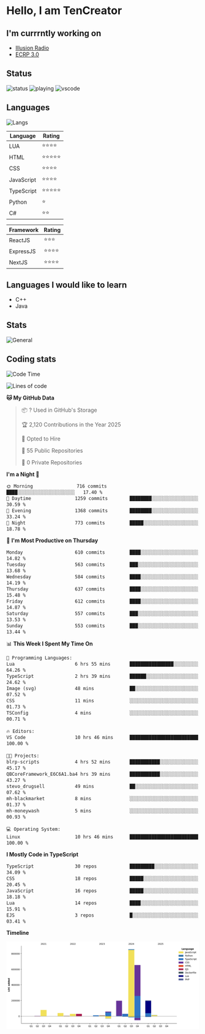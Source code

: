 # Hello, I am TenCreator

## I'm currrntly working on
- [Illusion Radio](https://illusionradio.co.uk/)
- [ECRP 3.0](http://github.com/Emerald-Coast-Roleplay/)

## Status
![status](https://api.statusbadges.me/badge/status/518334475038359555?simple=true&style=for-the-badge)
![playing](https://api.statusbadges.me/badge/playing/518334475038359555?style=for-the-badge)
![vscode](https://api.statusbadges.me/badge/vscode/518334475038359555?style=for-the-badge)

## Languages
![Langs](https://github-readme-stats.vercel.app/api/top-langs/?username=tencreator&layout=compact&theme=radical)


|Language|Rating|
|--------|------|
|LUA|⭐️⭐️⭐️⭐️|
|HTML|⭐️⭐️⭐️⭐️⭐️|
|CSS|⭐️⭐️⭐️⭐️|
|JavaScript|⭐️⭐️⭐️⭐️|
|TypeScript|⭐️⭐️⭐️⭐️⭐️|
|Python|⭐️|
|C#|⭐️⭐️ |

|Framework|Rating|
|--------|------|
|ReactJS|⭐️⭐️⭐|
|ExpressJS|⭐️⭐️⭐️⭐️|
|NextJS|⭐️⭐️⭐⭐️|

## Languages I would like to learn
- C++
- Java

## Stats
![General](https://github-readme-stats.vercel.app/api?username=tencreator&show_icons=true&theme=radical)

## Coding stats

<!--START_SECTION:waka-->
![Code Time](http://img.shields.io/badge/Code%20Time-534%20hrs%2017%20mins-blue)

![Lines of code](https://img.shields.io/badge/From%20Hello%20World%20I%27ve%20Written-2.2%20million%20lines%20of%20code-blue)

**🐱 My GitHub Data** 

> 📦 ? Used in GitHub's Storage 
 > 
> 🏆 2,120 Contributions in the Year 2025
 > 
> 💼 Opted to Hire
 > 
> 📜 55 Public Repositories 
 > 
> 🔑 0 Private Repositories 
 > 
**I'm a Night 🦉** 

```text
🌞 Morning                716 commits         ████░░░░░░░░░░░░░░░░░░░░░   17.40 % 
🌆 Daytime                1259 commits        ████████░░░░░░░░░░░░░░░░░   30.59 % 
🌃 Evening                1368 commits        ████████░░░░░░░░░░░░░░░░░   33.24 % 
🌙 Night                  773 commits         █████░░░░░░░░░░░░░░░░░░░░   18.78 % 
```
📅 **I'm Most Productive on Thursday** 

```text
Monday                   610 commits         ████░░░░░░░░░░░░░░░░░░░░░   14.82 % 
Tuesday                  563 commits         ███░░░░░░░░░░░░░░░░░░░░░░   13.68 % 
Wednesday                584 commits         ████░░░░░░░░░░░░░░░░░░░░░   14.19 % 
Thursday                 637 commits         ████░░░░░░░░░░░░░░░░░░░░░   15.48 % 
Friday                   612 commits         ████░░░░░░░░░░░░░░░░░░░░░   14.87 % 
Saturday                 557 commits         ███░░░░░░░░░░░░░░░░░░░░░░   13.53 % 
Sunday                   553 commits         ███░░░░░░░░░░░░░░░░░░░░░░   13.44 % 
```


📊 **This Week I Spent My Time On** 

```text
💬 Programming Languages: 
Lua                      6 hrs 55 mins       ████████████████░░░░░░░░░   64.26 % 
TypeScript               2 hrs 39 mins       ██████░░░░░░░░░░░░░░░░░░░   24.62 % 
Image (svg)              48 mins             ██░░░░░░░░░░░░░░░░░░░░░░░   07.52 % 
CSS                      11 mins             ░░░░░░░░░░░░░░░░░░░░░░░░░   01.73 % 
TSConfig                 4 mins              ░░░░░░░░░░░░░░░░░░░░░░░░░   00.71 % 

🔥 Editors: 
VS Code                  10 hrs 46 mins      █████████████████████████   100.00 % 

🐱‍💻 Projects: 
blrp-scripts             4 hrs 52 mins       ███████████░░░░░░░░░░░░░░   45.17 % 
QBCoreFramework_E6C6A1.ba4 hrs 39 mins       ███████████░░░░░░░░░░░░░░   43.27 % 
stevo_drugsell           49 mins             ██░░░░░░░░░░░░░░░░░░░░░░░   07.62 % 
mh-blackmarket           8 mins              ░░░░░░░░░░░░░░░░░░░░░░░░░   01.37 % 
mh-moneywash             5 mins              ░░░░░░░░░░░░░░░░░░░░░░░░░   00.93 % 

💻 Operating System: 
Linux                    10 hrs 46 mins      █████████████████████████   100.00 % 
```

**I Mostly Code in TypeScript** 

```text
TypeScript               30 repos            █████████░░░░░░░░░░░░░░░░   34.09 % 
CSS                      18 repos            █████░░░░░░░░░░░░░░░░░░░░   20.45 % 
JavaScript               16 repos            █████░░░░░░░░░░░░░░░░░░░░   18.18 % 
Lua                      14 repos            ████░░░░░░░░░░░░░░░░░░░░░   15.91 % 
EJS                      3 repos             █░░░░░░░░░░░░░░░░░░░░░░░░   03.41 % 
```



**Timeline**

![Lines of Code chart](https://raw.githubusercontent.com/tencreator/tencreator/main/assets/bar_graph.png)


<!--END_SECTION:waka-->
